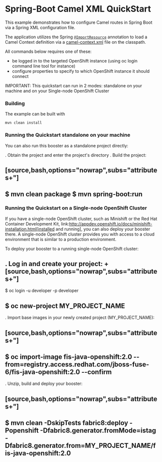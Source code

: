 # Spring-Boot Camel XML QuickStart

This example demonstrates how to configure Camel routes in Spring Boot via
a Spring XML configuration file.

The application utilizes the Spring [`@ImportResource`](http://docs.spring.io/spring/docs/current/javadoc-api/org/springframework/context/annotation/ImportResource.html) annotation to load a Camel Context definition via a [camel-context.xml](src/main/resources/spring/camel-context.xml) file on the classpath.

All commands below requires one of these:
- be logged in to the targeted OpenShift instance (using oc login command line tool for instance)
- configure properties to specify to which OpenShift instance it should connect

IMPORTANT: This quickstart can run in 2 modes: standalone on your machine and on your Single-node OpenShift Cluster 

### Building

The example can be built with

    mvn clean install

### Running the Quickstart standalone on your machine

You can also run this booster as a standalone project directly:

. Obtain the project and enter the project's directory
. Build the project:

[source,bash,options="nowrap",subs="attributes+"]
----
$ mvn clean package
$ mvn spring-boot:run 
----

### Running the Quickstart on a Single-node OpenShift Cluster

If you have a single-node OpenShift cluster, such as Minishift or the Red Hat Container Development Kit, link:http://appdev.openshift.io/docs/minishift-installation.html[installed and running], you can also deploy your booster there. A single-node OpenShift cluster provides you with access to a cloud environment that is similar to a production environment.

To deploy your booster to a running single-node OpenShift cluster:

. Log in and create your project:
+
[source,bash,options="nowrap",subs="attributes+"]
----
$ oc login -u developer -p developer

$ oc new-project MY_PROJECT_NAME
----
. Import base images in your newly created project (MY_PROJECT_NAME):

[source,bash,options="nowrap",subs="attributes+"]
----
$ oc import-image fis-java-openshift:2.0 --from=registry.access.redhat.com/jboss-fuse-6/fis-java-openshift:2.0 --confirm
----
. Unzip, build and deploy your booster:

[source,bash,options="nowrap",subs="attributes+"]
----
$ mvn clean -DskipTests fabric8:deploy -Popenshift -Dfabric8.generator.fromMode=istag -Dfabric8.generator.from=MY_PROJECT_NAME/fis-java-openshift:2.0
----
